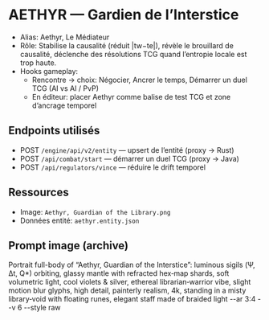 # AETHYR — Gardien de l’Interstice

- Alias: Aethyr, Le Médiateur
- Rôle: Stabilise la causalité (réduit |tw−te|), révèle le brouillard de causalité, déclenche des résolutions TCG quand l’entropie locale est trop haute.
- Hooks gameplay:
  - Rencontre → choix: Négocier, Ancrer le temps, Démarrer un duel TCG (AI vs AI / PvP)
  - En éditeur: placer Aethyr comme balise de test TCG et zone d’ancrage temporel

## Endpoints utilisés
- POST `/engine/api/v2/entity` — upsert de l’entité (proxy → Rust)
- POST `/api/combat/start` — démarrer un duel TCG (proxy → Java)
- POST `/api/regulators/vince` — réduire le drift temporel

## Ressources
- Image: `Aethyr, Guardian of the Library.png`
- Données entité: `aethyr.entity.json`

## Prompt image (archive)
Portrait full-body of “Aethyr, Guardian of the Interstice”: luminous sigils (Ψ, Δt, Q*) orbiting, glassy mantle with refracted hex‑map shards, soft volumetric light, cool violets & silver, ethereal librarian‑warrior vibe, slight motion blur glyphs, high detail, painterly realism, 4k, standing in a misty library‑void with floating runes, elegant staff made of braided light --ar 3:4 --v 6 --style raw
